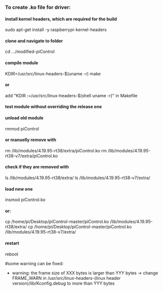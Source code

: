 ### To create .ko file for driver:

#### install kernel headers, which are required for the build
sudo apt-get install -y raspberrypi-kernel-headers

#### clone and navigate to folder
cd .../modified-piControl

#### compile module
KDIR=/usr/src/linux-headers-$(uname -r) make
#### or 
add "KDIR :=/usr/src/linux-headers-$(shell uname -r)" in Makefile

#### test module without overriding the release one
#### unload old module
rmmod piControl
#### or manuelly remove with 
rm /lib/modules/4.19.95-rt38/extra/piControl.ko
rm /lib/modules/4.19.95-rt38-v7/extra/piControl.ko

#### check if they are removed with 
ls /lib/modules/4.19.95-rt38/extra/
ls /lib/modules/4.19.95-rt38-v7/extra/

#### load new one
insmod piControl.ko
#### or:
cp /home/pi/Desktop/piControl-master/piControl.ko /lib/modules/4.19.95-rt38/extra/
cp /home/pi/Desktop/piControl-master/piControl.ko /lib/modules/4.19.95-rt38-v7/extra/

#### restart
reboot



#some warning can be fixed:
- warning: the frame size of XXX bytes is larger than YYY bytes
-> change FRAME_WARN in /usr/src/linux-headers-(linux header version)/lib/Kconfig.debug to more than YYY bytes

